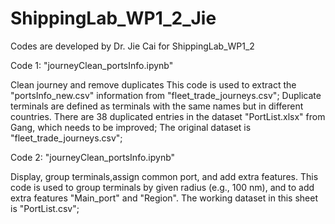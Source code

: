 # ShippingLab_WP1_2_Jie
Codes are developed by Dr. Jie Cai for ShippingLab_WP1_2

Code 1: "journeyClean_portsInfo.ipynb"

Clean journey and remove duplicates
This code is used to extract the "portsInfo_new.csv" information from "fleet_trade_journeys.csv"; Duplicate terminals are defined as terminals with the same names but in different countries. There are 38 duplicated entries in the dataset "PortList.xlsx" from Gang, which needs to be improved; The original dataset is "fleet_trade_journeys.csv";

Code 2: "journeyClean_portsInfo.ipynb"

Display, group terminals,assign common port, and add extra features.
This code is used to group terminals by given radius (e.g., 100 nm), and to add extra features "Main_port" and "Region". The working dataset in this sheet is "PortList.csv";
